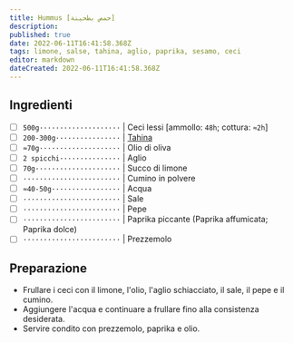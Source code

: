 ```yaml
---
title: Hummus [حمص بطحينة]
description: 
published: true
date: 2022-06-11T16:41:58.368Z
tags: limone, salse, tahina, aglio, paprika, sesamo, ceci
editor: markdown
dateCreated: 2022-06-11T16:41:58.368Z
---
```


## Ingredienti

* [ ] `500g····················` | Ceci lessi [ammollo: `48h`; cottura: `≈2h`]
* [ ] `200-300g················` | [Tahina](/base/tahina)
* [ ] `≈70g····················` | Olio di oliva
* [ ] `2 spicchi···············` | Aglio
* [ ] `70g·····················` | Succo di limone
* [ ] `························` | Cumino in polvere
* [ ] `≈40-50g·················` | Acqua
* [ ] `························` | Sale
* [ ] `························` | Pepe
* [ ] `························` | Paprika piccante (Paprika affumicata; Paprika dolce)
* [ ] `························` | Prezzemolo

## Preparazione

* Frullare i ceci con il limone, l'olio, l'aglio schiacciato, il sale, il pepe e il cumino.
* Aggiungere l'acqua e continuare a frullare fino alla consistenza desiderata.
* Servire condito con prezzemolo, paprika e olio.